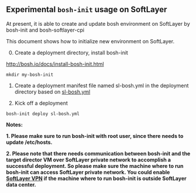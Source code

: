 ## Experimental `bosh-init` usage on SoftLayer

At present, it is able to create and update bosh environment on SoftLayer by bosh-init and bosh-softlayer-cpi

This document shows how to initialize new environment on SoftLayer.

0. Create a deployment directory, install bosh-init

http://bosh.io/docs/install-bosh-init.html

```
mkdir my-bosh-init
```

1. Create a deployment manifest file named sl-bosh.yml in the deployment directory based on [sl-bosh.yml](sl-bosh.yml)

2. Kick off a deployment

```
bosh-init deploy sl-bosh.yml
```

**Notes:**

**1. Please make sure to run bosh-init with root user, since there needs to update /etc/hosts.**

**2. Please note that there needs communication between bosh-init and the target director VM over SoftLayer private network to accomplish a successful deployment. So please make sure the machine where to run bosh-init can access SoftLayer private network. You could enable [SoftLayer VPN](http://www.softlayer.com/VPN-Access) if the machine where to run bosh-init is outside SoftLayer data center.**
